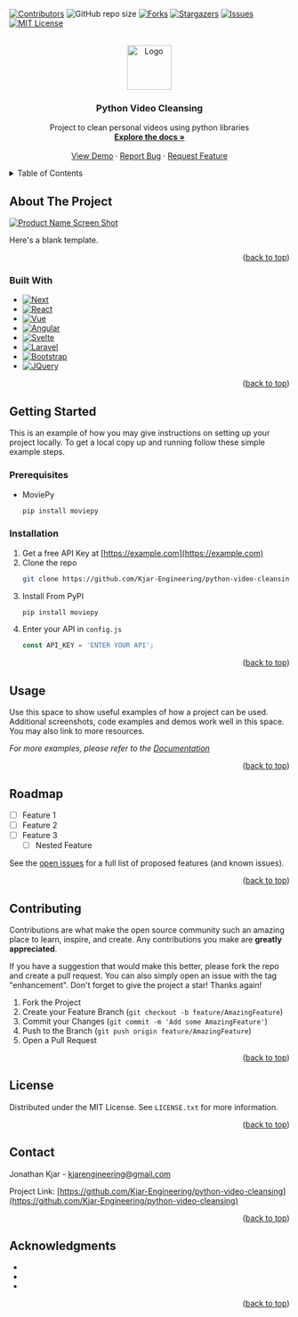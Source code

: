 <!-- Improved compatibility of back to top link: See: https://github.com/othneildrew/Best-README-Template/pull/73 -->
<a id="readme-top"></a>
<!--
*** Thanks for checking out the Best-README-Template. If you have a suggestion
*** that would make this better, please fork the repo and create a pull request
*** or simply open an issue with the tag "enhancement".
*** Don't forget to give the project a star!
*** Thanks again! Now go create something AMAZING! :D
-->



<!-- PROJECT SHIELDS -->
<!--
*** I'm using markdown "reference style" links for readability.
*** Reference links are enclosed in brackets [ ] instead of parentheses ( ).
*** See the bottom of this document for the declaration of the reference variables
*** for contributors-url, forks-url, etc. This is an optional, concise syntax you may use.
*** https://www.markdownguide.org/basic-syntax/#reference-style-links
-->
[![Contributors][contributors-shield]][contributors-url]
![GitHub repo size][size-shield]
[![Forks][forks-shield]][forks-url]
[![Stargazers][stars-shield]][stars-url]
[![Issues][issues-shield]][issues-url]
[![MIT License][license-shield]][license-url]
<!-- ![GitHub Tag](https://img.shields.io/github/v/tag/Kjar-Engineering/python-video-cleansing?style=for-the-badge)
![GitHub Release](https://img.shields.io/github/v/release/Kjar-Engineering/python-video-cleansing?style=for-the-badge) -->



<!-- PROJECT LOGO -->
<br />
<div align="center">
  <a href="https://github.com/Kjar-Engineering/python-video-cleansing">
    <img src="images/logo.png" alt="Logo" width="80" height="80">
  </a>

<h3 align="center">Python Video Cleansing</h3>

  <p align="center">
    Project to clean personal videos using python libraries
    <br />
    <a href="https://github.com/Kjar-Engineering/python-video-cleansing"><strong>Explore the docs »</strong></a>
    <br />
    <br />
    <a href="https://github.com/Kjar-Engineering/python-video-cleansing">View Demo</a>
    ·
    <a href="https://github.com/Kjar-Engineering/python-video-cleansing/issues/new?labels=bug&template=bug-report---.md">Report Bug</a>
    ·
    <a href="https://github.com/Kjar-Engineering/python-video-cleansing/issues/new?labels=enhancement&template=feature-request---.md">Request Feature</a>
  </p>
</div>



<!-- TABLE OF CONTENTS -->
<details>
  <summary>Table of Contents</summary>
  <ol>
    <li>
      <a href="#about-the-project">About The Project</a>
      <ul>
        <li><a href="#built-with">Built With</a></li>
      </ul>
    </li>
    <li>
      <a href="#getting-started">Getting Started</a>
      <ul>
        <li><a href="#prerequisites">Prerequisites</a></li>
        <li><a href="#installation">Installation</a></li>
      </ul>
    </li>
    <li><a href="#usage">Usage</a></li>
    <li><a href="#roadmap">Roadmap</a></li>
    <li><a href="#contributing">Contributing</a></li>
    <li><a href="#license">License</a></li>
    <li><a href="#contact">Contact</a></li>
    <li><a href="#acknowledgments">Acknowledgments</a></li>
  </ol>
</details>



<!-- ABOUT THE PROJECT -->
## About The Project

[![Product Name Screen Shot][product-screenshot]](https://example.com)

Here's a blank template.

<p align="right">(<a href="#readme-top">back to top</a>)</p>



### Built With

* [![Next][Next.js]][Next-url]
* [![React][React.js]][React-url]
* [![Vue][Vue.js]][Vue-url]
* [![Angular][Angular.io]][Angular-url]
* [![Svelte][Svelte.dev]][Svelte-url]
* [![Laravel][Laravel.com]][Laravel-url]
* [![Bootstrap][Bootstrap.com]][Bootstrap-url]
* [![JQuery][JQuery.com]][JQuery-url]

<p align="right">(<a href="#readme-top">back to top</a>)</p>



<!-- GETTING STARTED -->
## Getting Started

This is an example of how you may give instructions on setting up your project locally.
To get a local copy up and running follow these simple example steps.

### Prerequisites

* MoviePy
  ```sh
  pip install moviepy
  ```

### Installation

1. Get a free API Key at [https://example.com](https://example.com)
2. Clone the repo
   ```sh
   git clone https://github.com/Kjar-Engineering/python-video-cleansing.git
   ```
3. Install From PyPI
   ```sh
   pip install moviepy
   ```
4. Enter your API in `config.js`
   ```js
   const API_KEY = 'ENTER YOUR API';
   ```

<p align="right">(<a href="#readme-top">back to top</a>)</p>



<!-- USAGE EXAMPLES -->
## Usage

Use this space to show useful examples of how a project can be used. Additional screenshots, code examples and demos work well in this space. You may also link to more resources.

_For more examples, please refer to the [Documentation](https://example.com)_

<p align="right">(<a href="#readme-top">back to top</a>)</p>



<!-- ROADMAP -->
## Roadmap

- [ ] Feature 1
- [ ] Feature 2
- [ ] Feature 3
    - [ ] Nested Feature

See the [open issues](https://github.com/Kjar-Engineering/python-video-cleansing/issues) for a full list of proposed features (and known issues).

<p align="right">(<a href="#readme-top">back to top</a>)</p>



<!-- CONTRIBUTING -->
## Contributing

Contributions are what make the open source community such an amazing place to learn, inspire, and create. Any contributions you make are **greatly appreciated**.

If you have a suggestion that would make this better, please fork the repo and create a pull request. You can also simply open an issue with the tag "enhancement".
Don't forget to give the project a star! Thanks again!

1. Fork the Project
2. Create your Feature Branch (`git checkout -b feature/AmazingFeature`)
3. Commit your Changes (`git commit -m 'Add some AmazingFeature'`)
4. Push to the Branch (`git push origin feature/AmazingFeature`)
5. Open a Pull Request

<p align="right">(<a href="#readme-top">back to top</a>)</p>



<!-- LICENSE -->
## License

Distributed under the MIT License. See `LICENSE.txt` for more information.

<p align="right">(<a href="#readme-top">back to top</a>)</p>



<!-- CONTACT -->
## Contact

Jonathan Kjar - kjarengineering@gmail.com

Project Link: [https://github.com/Kjar-Engineering/python-video-cleansing](https://github.com/Kjar-Engineering/python-video-cleansing)

<p align="right">(<a href="#readme-top">back to top</a>)</p>



<!-- ACKNOWLEDGMENTS -->
## Acknowledgments

* []()
* []()
* []()

<p align="right">(<a href="#readme-top">back to top</a>)</p>



<!-- MARKDOWN LINKS & IMAGES -->
<!-- https://www.markdownguide.org/basic-syntax/#reference-style-links -->
[contributors-shield]: https://img.shields.io/github/contributors/Kjar-Engineering/python-video-cleansing.svg?style=for-the-badge
[contributors-url]: https://github.com/Kjar-Engineering/python-video-cleansing/graphs/contributors
[forks-shield]: https://img.shields.io/github/forks/Kjar-Engineering/python-video-cleansing.svg?style=for-the-badge
[forks-url]: https://github.com/Kjar-Engineering/python-video-cleansing/network/members
[stars-shield]: https://img.shields.io/github/stars/Kjar-Engineering/python-video-cleansing.svg?style=for-the-badge
[stars-url]: https://github.com/Kjar-Engineering/python-video-cleansing/stargazers
[issues-shield]: https://img.shields.io/github/issues/Kjar-Engineering/python-video-cleansing.svg?style=for-the-badge
[issues-url]: https://github.com/Kjar-Engineering/python-video-cleansing/issues
[license-shield]: https://img.shields.io/github/license/Kjar-Engineering/python-video-cleansing.svg?style=for-the-badge
[license-url]: https://github.com/Kjar-Engineering/python-video-cleansing/blob/master/LICENSE.txt
[size-shield]: https://img.shields.io/github/repo-size/Kjar-Engineering/python-video-cleansing?style=for-the-badge&label=REPO%20SIZE
[product-screenshot]: images/screenshot.png
[Next.js]: https://img.shields.io/badge/next.js-000000?style=for-the-badge&logo=nextdotjs&logoColor=white
[Next-url]: https://nextjs.org/
[React.js]: https://img.shields.io/badge/React-20232A?style=for-the-badge&logo=react&logoColor=61DAFB
[React-url]: https://reactjs.org/
[Vue.js]: https://img.shields.io/badge/Vue.js-35495E?style=for-the-badge&logo=vuedotjs&logoColor=4FC08D
[Vue-url]: https://vuejs.org/
[Angular.io]: https://img.shields.io/badge/Angular-DD0031?style=for-the-badge&logo=angular&logoColor=white
[Angular-url]: https://angular.io/
[Svelte.dev]: https://img.shields.io/badge/Svelte-4A4A55?style=for-the-badge&logo=svelte&logoColor=FF3E00
[Svelte-url]: https://svelte.dev/
[Laravel.com]: https://img.shields.io/badge/Laravel-FF2D20?style=for-the-badge&logo=laravel&logoColor=white
[Laravel-url]: https://laravel.com
[Bootstrap.com]: https://img.shields.io/badge/Bootstrap-563D7C?style=for-the-badge&logo=bootstrap&logoColor=white
[Bootstrap-url]: https://getbootstrap.com
[JQuery.com]: https://img.shields.io/badge/jQuery-0769AD?style=for-the-badge&logo=jquery&logoColor=white
[JQuery-url]: https://jquery.com 